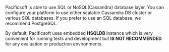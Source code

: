 Pacificsoft is able to use SQL or NoSQL(Cassandra) database layer. 
You can configure your platform to use either scalable Cassandra DB cluster or various SQL databases. 
If you prefer to use an SQL database, we recommend PostgreSQL. 

By default, Pacificsoft uses embedded **HSQLDB** instance which is very convenient for running tests and development 
but **IS NOT RECOMMENDED** for any evaluation or production environments. 
